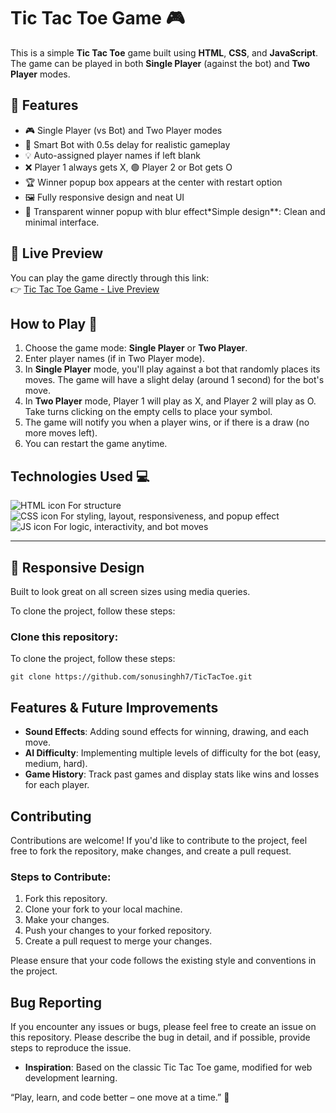 # Tic Tac Toe Game 🎮

This is a simple **Tic Tac Toe** game built using **HTML**, **CSS**, and **JavaScript**. The game can be played in both **Single Player** (against the bot) and **Two Player** modes.

## 📌 Features
- 🎮 Single Player (vs Bot) and Two Player modes
- 🧠 Smart Bot with 0.5s delay for realistic gameplay
- 💡 Auto-assigned player names if left blank
- ❌ Player 1 always gets X, 🟢 Player 2 or Bot gets O
- 🏆 Winner popup box appears at the center with restart option
- 🖼️ Fully responsive design and neat UI
- 🎨 Transparent winner popup with blur effect*Simple design**: Clean and minimal interface.

## 🔗 Live Preview
You can play the game directly through this link:  
 👉 [Tic Tac Toe Game - Live Preview](https://sonusinghh7.github.io/TicTacToe)

## How to Play 🧠
1. Choose the game mode: **Single Player** or **Two Player**.
2. Enter player names (if in Two Player mode).
3. In **Single Player** mode, you'll play against a bot that randomly places its moves. The game will have a slight delay (around 1 second) for the bot's move.
4. In **Two Player** mode, Player 1 will play as X, and Player 2 will play as O. Take turns clicking on the empty cells to place your symbol.
5. The game will notify you when a player wins, or if there is a draw (no more moves left).
6. You can restart the game anytime.

## Technologies Used 💻 
<img src="https://img.icons8.com/color/48/000000/html-5.png" alt="HTML icon"/> For structure  
<img src="https://img.icons8.com/color/48/000000/css3.png" alt="CSS icon"/> For styling, layout, responsiveness, and popup effect  
<img src="https://img.icons8.com/color/48/000000/javascript.png" alt="JS icon"/> For logic, interactivity, and bot moves

---


## 📱 Responsive Design
Built to look great on all screen sizes using media queries.

To clone the project, follow these steps:

### Clone this repository:

To clone the project, follow these steps:

`git clone https://github.com/sonusinghh7/TicTacToe.git`  


## Features & Future Improvements
- **Sound Effects**: Adding sound effects for winning, drawing, and each move.
- **AI Difficulty**: Implementing multiple levels of difficulty for the bot (easy, medium, hard).
- **Game History**: Track past games and display stats like wins and losses for each player.

## Contributing
Contributions are welcome! If you'd like to contribute to the project, feel free to fork the repository, make changes, and create a pull request.

### Steps to Contribute:
1. Fork this repository.
2. Clone your fork to your local machine.
3. Make your changes.
4. Push your changes to your forked repository.
5. Create a pull request to merge your changes.

Please ensure that your code follows the existing style and conventions in the project.

## Bug Reporting
If you encounter any issues or bugs, please feel free to create an issue on this repository. Please describe the bug in detail, and if possible, provide steps to reproduce the issue.


- **Inspiration**: Based on the classic Tic Tac Toe game, modified for web development learning.

“Play, learn, and code better – one move at a time.” 🔁
